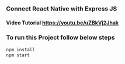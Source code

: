 ### Connect React Native with Express JS
#### Video Tutorial https://youtu.be/uZBkVj2Jhak

### To run this Project follow below steps
```bash
npm install
npm start
```
